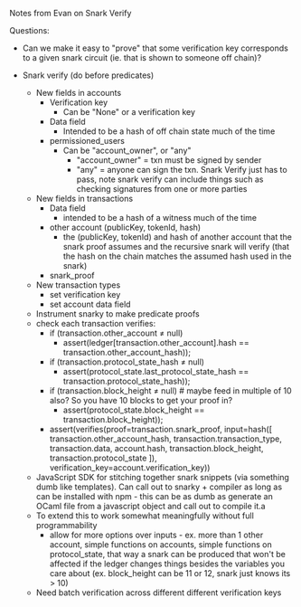 Notes from Evan on Snark Verify

Questions:

- Can we make it easy to "prove" that some verification key corresponds to a given snark circuit (ie. that is shown to someone off chain)?

- Snark verify (do before predicates)
    - New fields in accounts
        - Verification key
            - Can be "None" or a verification key
        - Data field
            - Intended to be a hash of off chain state much of the time
        - permissioned_users
            - Can be "account_owner", or "any"
                - "account_owner" = txn must be signed by sender
                - "any" = anyone can sign the txn. Snark Verify just has to pass, note snark verify can include things such as checking signatures from one or more parties
    - New fields in transactions
        - Data field
            - intended to be a hash of a witness much of the time
        - other account (publicKey, tokenId, hash)
            - the (publicKey, tokenId) and hash of another account that the snark proof assumes and the recursive snark will verify (that the hash on the chain matches the assumed hash used in the snark)
        - snark_proof
    - New transaction types
        - set verification key
        - set account data field
    - Instrument snarky to make predicate proofs
    - check each transaction verifies:
        - if (transaction.other_account ≠ null)
            - assert(ledger[transaction.other_account].hash == transaction.other_account_hash));
        - if (transaction.protocol_state_hash ≠ null)
            - assert(protocol_state.last_protocol_state_hash == transaction.protocol_state_hash));
        - if (transaction.block_height ≠ null) # maybe feed in multiple of 10 also? So you have 10 blocks to get your proof in?
            - assert(protocol_state.block_height == transaction.block_height));
        - assert(verifies(proof=transaction.snark_proof, input=hash([ transaction.other_account_hash, transaction.transaction_type, transaction.data, account.hash, transaction.block_height, transaction.protocol_state ]), verification_key=account.verification_key))
    - JavaScript SDK for stitching together snark snippets (via something dumb like templates). Can call out to snarky + compiler as long as can be installed with npm - this can be as dumb as generate an OCaml file from a javascript object and call out to compile it.a
    - To extend this to work somewhat meaningfully without full programmability
        - allow for more options over inputs - ex. more than 1 other account, simple functions on accounts, simple functions on protocol_state, that way a snark can be produced that won't be affected if the ledger changes things besides the variables you care about (ex. block_height can be 11 or 12, snark just knows its > 10)
    - Need batch verification across different different verification keys
